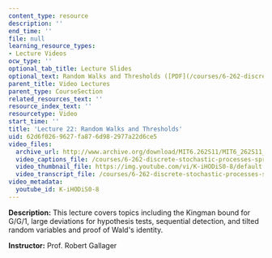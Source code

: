 ```yaml
---
content_type: resource
description: ''
end_time: ''
file: null
learning_resource_types:
- Lecture Videos
ocw_type: ''
optional_tab_title: Lecture Slides
optional_text: Random Walks and Thresholds ([PDF](/courses/6-262-discrete-stochastic-processes-spring-2011/resources/mit6_262s11_lec22))
parent_title: Video Lectures
parent_type: CourseSection
related_resources_text: ''
resource_index_text: ''
resourcetype: Video
start_time: ''
title: 'Lecture 22: Random Walks and Thresholds'
uid: 62d6f026-9627-fa87-6d98-2977a22d6ce5
video_files:
  archive_url: http://www.archive.org/download/MIT6.262S11/MIT6_262S11_lec22_300k.mp4
  video_captions_file: /courses/6-262-discrete-stochastic-processes-spring-2011/dc63ec7ea74d5d09b6f908a1d8151286_K-iHODiS0-8.vtt
  video_thumbnail_file: https://img.youtube.com/vi/K-iHODiS0-8/default.jpg
  video_transcript_file: /courses/6-262-discrete-stochastic-processes-spring-2011/e3ad0f194e882768cbd9fd1ce704647c_K-iHODiS0-8.pdf
video_metadata:
  youtube_id: K-iHODiS0-8
---
```


**Description:** This lecture covers topics including the Kingman bound for G/G/1, large deviations for hypothesis tests, sequential detection, and tilted random variables and proof of Wald's identity.

**Instructor:** Prof. Robert Gallager



